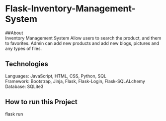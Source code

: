 # Flask-Inventory-Management-System

##About <br>
Inventory Management System Allow users to search the product, and them to favorites. Admin can add new products and add new blogs, pictures and any types of files.





## Technologies
Languages: JavaScript, HTML, CSS, Python, SQL<br>
Framework: Bootstrap, Jinja, Flask, Flask-Login, Flask-SQLALchemy<br>
Database: SQLite3


## How to run this Project
flask run
